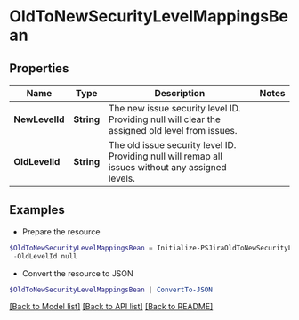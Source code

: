 # OldToNewSecurityLevelMappingsBean
## Properties

Name | Type | Description | Notes
------------ | ------------- | ------------- | -------------
**NewLevelId** | **String** | The new issue security level ID. Providing null will clear the assigned old level from issues. | 
**OldLevelId** | **String** | The old issue security level ID. Providing null will remap all issues without any assigned levels. | 

## Examples

- Prepare the resource
```powershell
$OldToNewSecurityLevelMappingsBean = Initialize-PSJiraOldToNewSecurityLevelMappingsBean  -NewLevelId null `
 -OldLevelId null
```

- Convert the resource to JSON
```powershell
$OldToNewSecurityLevelMappingsBean | ConvertTo-JSON
```

[[Back to Model list]](../README.md#documentation-for-models) [[Back to API list]](../README.md#documentation-for-api-endpoints) [[Back to README]](../README.md)

